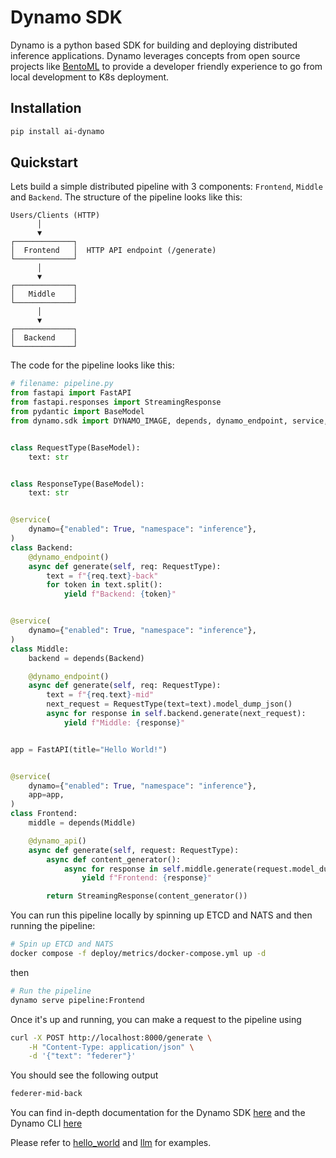 # Dynamo SDK

Dynamo is a python based SDK for building and deploying distributed inference applications. Dynamo leverages concepts from open source projects like [BentoML](https://github.com/bentoml/bentoml) to provide a developer friendly experience to go from local development to K8s deployment.

## Installation

```bash
pip install ai-dynamo
```

## Quickstart
Lets build a simple distributed pipeline with 3 components: `Frontend`, `Middle` and `Backend`. The structure of the pipeline looks like this:

```
Users/Clients (HTTP)
      │
      ▼
┌─────────────┐
│  Frontend   │  HTTP API endpoint (/generate)
└─────────────┘
      │
      ▼
┌─────────────┐
│   Middle    │
└─────────────┘
      │
      ▼
┌─────────────┐
│  Backend    │
└─────────────┘
```

The code for the pipeline looks like this:

```python
# filename: pipeline.py
from fastapi import FastAPI
from fastapi.responses import StreamingResponse
from pydantic import BaseModel
from dynamo.sdk import DYNAMO_IMAGE, depends, dynamo_endpoint, service, dynamo_api


class RequestType(BaseModel):
    text: str


class ResponseType(BaseModel):
    text: str


@service(
    dynamo={"enabled": True, "namespace": "inference"},
)
class Backend:
    @dynamo_endpoint()
    async def generate(self, req: RequestType):
        text = f"{req.text}-back"
        for token in text.split():
            yield f"Backend: {token}"


@service(
    dynamo={"enabled": True, "namespace": "inference"},
)
class Middle:
    backend = depends(Backend)

    @dynamo_endpoint()
    async def generate(self, req: RequestType):
        text = f"{req.text}-mid"
        next_request = RequestType(text=text).model_dump_json()
        async for response in self.backend.generate(next_request):
            yield f"Middle: {response}"


app = FastAPI(title="Hello World!")


@service(
    dynamo={"enabled": True, "namespace": "inference"},
    app=app,
)
class Frontend:
    middle = depends(Middle)

    @dynamo_api()
    async def generate(self, request: RequestType):
        async def content_generator():
            async for response in self.middle.generate(request.model_dump_json()):
                yield f"Frontend: {response}"

        return StreamingResponse(content_generator())

```

You can run this pipeline locally by spinning up ETCD and NATS and then running the pipeline:

```bash
# Spin up ETCD and NATS
docker compose -f deploy/metrics/docker-compose.yml up -d
```

then

```bash
# Run the pipeline
dynamo serve pipeline:Frontend
```

Once it's up and running, you can make a request to the pipeline using

```bash
curl -X POST http://localhost:8000/generate \
    -H "Content-Type: application/json" \
    -d '{"text": "federer"}'
```

You should see the following output

```bash
federer-mid-back
```

You can find in-depth documentation for the Dynamo SDK [here](./docs/sdk/README.md) and the Dynamo CLI [here](./docs/cli/README.md)

Please refer to [hello_world](../../../examples/hello_world/README.md) and [llm](../../../examples/llm/README.md) for examples.

